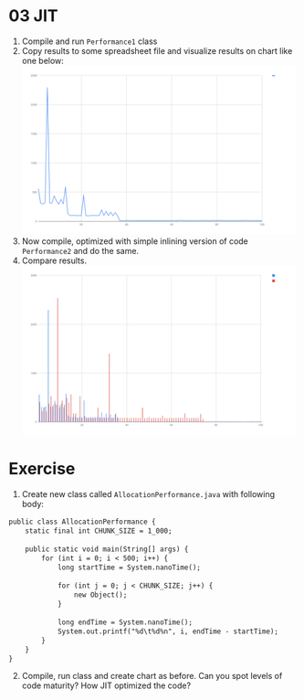 # 03 JIT

1. Compile and run `Performance1` class
2. Copy results to some spreadsheet file and visualize results on chart like one below:
![performance chart 1](chart1.png)
3. Now compile, optimized with simple inlining version of code `Performance2`  and do the same.
4. Compare results.
![performance chart 2](chart2.png)

# Exercise
1. Create new class called `AllocationPerformance.java` with following body:
```
public class AllocationPerformance {
    static final int CHUNK_SIZE = 1_000;

    public static void main(String[] args) {
        for (int i = 0; i < 500; i++) {
            long startTime = System.nanoTime();

            for (int j = 0; j < CHUNK_SIZE; j++) {
                new Object();
            }

            long endTime = System.nanoTime();
            System.out.printf("%d\t%d%n", i, endTime - startTime);
        }
    }
}
```
2. Compile, run class and  create chart as before.
Can you spot levels of code maturity?
How JIT optimized the code? 